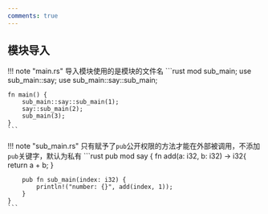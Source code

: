 ```yaml
---
comments: true
---
```


## 模块导入
!!! note "main.rs"
    导入模块使用的是模块的文件名
    ```rust
    mod sub_main;
    use sub_main::say;
    use sub_main::say::sub_main;

    fn main() {
        sub_main::say::sub_main(1);
        say::sub_main(2);
        sub_main(3);
    }
    ```
!!! note "sub_main.rs"
    只有赋予了`pub`公开权限的方法才能在外部被调用，不添加`pub`关键字，默认为私有
    ```rust
    pub mod say {
        fn add(a: i32, b: i32) -> i32{
            return a + b;
        }

        pub fn sub_main(index: i32) {
            println!("number: {}", add(index, 1));
        }
    }
    ```